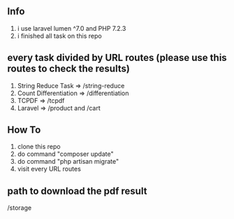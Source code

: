 ## Info
1. i use laravel lumen ^7.0 and PHP 7.2.3
2. i finished all task on this repo

## every task divided by URL routes (please use this routes to check the results)
1. String Reduce Task => /string-reduce
2. Count Differentiation => /differentiation
3. TCPDF => /tcpdf
4. Laravel => /product and /cart

## How To
1. clone this repo
2. do command "composer update"
3. do command "php artisan migrate"
4. visit every URL routes

## path to download the pdf result
/storage